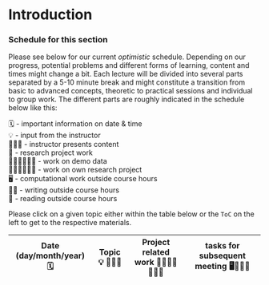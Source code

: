 # Introduction

### Schedule for this section

Please see below for our current _optimistic_ schedule. Depending on our progress, potential problems and different forms of learning, content and times might change a bit. Each lecture will be divided into several parts separated by a 5-10 minute break and might constitute a transition from basic to advanced concepts, theoretic to practical sessions and individual to group work. The different parts are roughly indicated in the schedule below like this:

🗓 - important information on date & time  
💡 - input from the instructor  
👨🏻‍🏫 - instructor presents content  
🥼 - research project work  
🧑🏽‍💻🧑🏾‍💻 - work on demo data  
🧑🏿‍🔬👩🏻‍🔬 - work on own research project  
🖥️ - computational work outside course hours  
✍🏽 - writing outside course hours  
📖 - reading outside course hours  

Please click on a given topic either within the table below or the `ToC` on the left to get to the respective materials.


| Date (day/month/year) 🗓         | Topic 💡 👨🏻‍🏫   | Project related work 🥼🧑🏿‍🔬👩🏻‍🔬 | tasks for subsequent meeting 🖥️✍🏽📖 |
|--------------|-----------|------------|------------|
